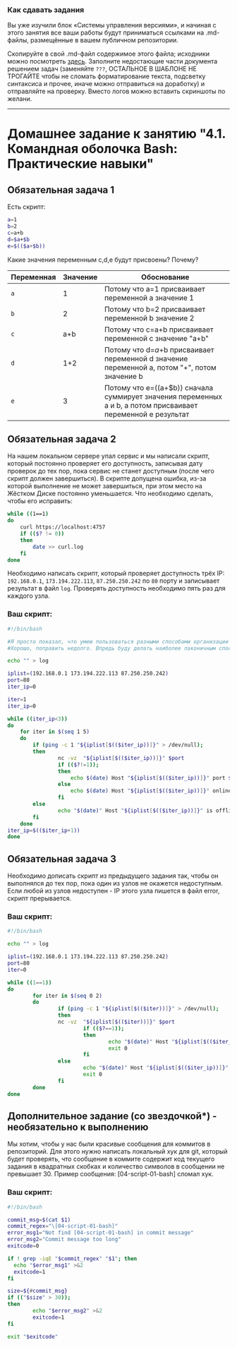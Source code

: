### Как сдавать задания

Вы уже изучили блок «Системы управления версиями», и начиная с этого занятия все ваши работы будут приниматься ссылками на .md-файлы, размещённые в вашем публичном репозитории.

Скопируйте в свой .md-файл содержимое этого файла; исходники можно посмотреть [здесь](https://raw.githubusercontent.com/netology-code/sysadm-homeworks/devsys10/04-script-01-bash/README.md). Заполните недостающие части документа решением задач (заменяйте `???`, ОСТАЛЬНОЕ В ШАБЛОНЕ НЕ ТРОГАЙТЕ чтобы не сломать форматирование текста, подсветку синтаксиса и прочее, иначе можно отправиться на доработку) и отправляйте на проверку. Вместо логов можно вставить скриншоты по желани.

---


# Домашнее задание к занятию "4.1. Командная оболочка Bash: Практические навыки"

## Обязательная задача 1

Есть скрипт:
```bash
a=1
b=2
c=a+b
d=$a+$b
e=$(($a+$b))
```

Какие значения переменным c,d,e будут присвоены? Почему?

| Переменная  | Значение | Обоснование |
| ------------- | ------------- | ------------- |
| `a`  | 1  | Потому что a=1 присваивает переменной a значение 1 |
| `b`  | 2  | Потому что b=2 присваивает переменной b значение 2 |
| `c`  | a+b  | Потому что c=a+b присваивает переменной c значение "a+b" |
| `d`  | 1+2  | Потому что d=$a+$b присваивает переменной d значение переменной a, потом "+", потом значение b |
| `e`  | 3  | Потому что e=$(($a+$b)) сначала суммирует значения переменных a и b, а потом присваивает переменной e результат |

## Обязательная задача 2
На нашем локальном сервере упал сервис и мы написали скрипт, который постоянно проверяет его доступность, записывая дату проверок до тех пор, пока сервис не станет доступным (после чего скрипт должен завершиться). В скрипте допущена ошибка, из-за которой выполнение не может завершиться, при этом место на Жёстком Диске постоянно уменьшается. Что необходимо сделать, чтобы его исправить:
```bash
while ((1==1)
do
	curl https://localhost:4757
	if (($? != 0))
	then
		date >> curl.log
	fi
done
```

Необходимо написать скрипт, который проверяет доступность трёх IP: `192.168.0.1`, `173.194.222.113`, `87.250.250.242` по `80` порту и записывает результат в файл `log`. Проверять доступность необходимо пять раз для каждого узла.

### Ваш скрипт:
```bash
#!/bin/bash

#Я просто показал, что умею пользоваться разными способами организации цикла. В следущем задании нет трёх дублирующего кода, а применён цикл.
#Хорошо, поправить недолго. Впредь буду делать наиболее лаконичным способом не добавляя ничего лишнего.

echo "" > log

iplist=(192.168.0.1 173.194.222.113 87.250.250.242)
port=80
iter_ip=0

iter=1
iter_ip=0

while ((iter_ip<3))
do
    for iter in $(seq 1 5)
    do
        if (ping -c 1 "${iplist[$(($iter_ip))]}" > /dev/null);
        then
                nc -vz  "${iplist[$(($iter_ip))]}" $port
                if (($?!=1));
                then
                    echo $(date) Host "${iplist[$(($iter_ip))]}" port $port online >> log
                else
                    echo $(date) Host "${iplist[$(($iter_ip))]}" online, but port $port closed >> log
                fi
        else
                echo "$(date)" Host "${iplist[$(($iter_ip))]}" is offline >> log
        fi
    done
iter_ip=$(($iter_ip+1))
done


```

## Обязательная задача 3
Необходимо дописать скрипт из предыдущего задания так, чтобы он выполнялся до тех пор, пока один из узлов не окажется недоступным. Если любой из узлов недоступен - IP этого узла пишется в файл error, скрипт прерывается.

### Ваш скрипт:
```bash
#!/bin/bash

echo "" > log

iplist=(192.168.0.1 173.194.222.113 87.250.250.242)
port=80
iter=0

while ((1==1))
do
        for iter in $(seq 0 2)
        do
                if (ping -c 1 "${iplist[$(($iter))]}" > /dev/null);
                then
                nc -vz  "${iplist[$(($iter))]}" $port
                        if (($?==1));
                        then
                                echo "$(date)" Host "${iplist[$(($iter_ip))]}" online, but port $port closed >> log
                                exit 0
                        fi
                else
                        echo "$(date)" Host "${iplist[$(($iter_ip))]}" is offline >> log
                        exit 0
                fi
        done
done


```

## Дополнительное задание (со звездочкой*) - необязательно к выполнению

Мы хотим, чтобы у нас были красивые сообщения для коммитов в репозиторий. Для этого нужно написать локальный хук для git, который будет проверять, что сообщение в коммите содержит код текущего задания в квадратных скобках и количество символов в сообщении не превышает 30. Пример сообщения: \[04-script-01-bash\] сломал хук.

### Ваш скрипт:
```bash
#!/bin/bash

commit_msg=$(cat $1)
commit_regex="\[04-script-01-bash]"
error_msg1="Not find [04-script-01-bash] in commit message"
error_msg2="Commit message too long"
exitcode=0

if ! grep -iqE "$commit_regex" "$1"; then
  echo "$error_msg1" >&2
  exitcode=1
fi

size=${#commit_msg}
if (("$size" > 30));
then
        echo "$error_msg2" >&2
        exitcode=1
fi

exit "$exitcode"

```
